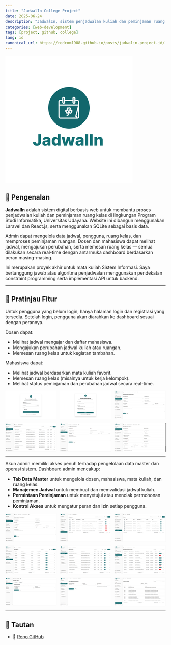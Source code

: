 ```yaml
---
title: "JadwalIn College Project"
date: 2025-06-24
description: "JadwalIn, sistem penjadwalan kuliah dan peminjaman ruang kelas untuk mahasiswa, dosen, dan admin Prodi Informatika Universitas Udayana."
categories: [web-development]
tags: [project, github, college]
lang: id
canonical_url: https://redcom1988.github.io/posts/jadwalin-project-id/
---
```


<div>
  <img src="/assets/img/jadwalin/logo.png" alt="Logo" />
</div>

## 🚀 Pengenalan

**JadwalIn** adalah sistem digital berbasis web untuk membantu proses penjadwalan kuliah dan peminjaman ruang kelas di lingkungan Program Studi Informatika, Universitas Udayana. Website ini dibangun menggunakan Laravel dan React.js, serta menggunakan SQLite sebagai basis data.  

Admin dapat mengelola data jadwal, pengguna, ruang kelas, dan memproses peminjaman ruangan. Dosen dan mahasiswa dapat melihat jadwal, mengajukan perubahan, serta memesan ruang kelas — semua dilakukan secara real-time dengan antarmuka dashboard berdasarkan peran masing-masing.

Ini merupakan proyek akhir untuk mata kuliah Sistem Informasi. Saya bertanggung jawab atas algoritma penjadwalan menggunakan pendekatan constraint programming serta implementasi API untuk backend.

---

## 📸 Pratinjau Fitur

Untuk pengguna yang belum login, hanya halaman login dan registrasi yang tersedia. Setelah login, pengguna akan diarahkan ke dashboard sesuai dengan perannya.

Dosen dapat:

- Melihat jadwal mengajar dan daftar mahasiswa.
- Mengajukan perubahan jadwal kuliah atau ruangan.
- Memesan ruang kelas untuk kegiatan tambahan.

Mahasiswa dapat:

- Melihat jadwal berdasarkan mata kuliah favorit.
- Memesan ruang kelas (misalnya untuk kerja kelompok).
- Melihat status peminjaman dan perubahan jadwal secara real-time.

<div style="display: grid; grid-template-columns: repeat(3, 1fr); gap: 10px;">
  <img src="/assets/img/jadwalin/login.png" alt="Halaman Login" />
  <img src="/assets/img/jadwalin/register.png" alt="Halaman Register" />
  <img src="/assets/img/jadwalin/beranda.png" alt="Dashboard Beranda" />
  <img src="/assets/img/jadwalin/view-jadwal.png" alt="Lihat Jadwal" />
  <img src="/assets/img/jadwalin/book-room.png" alt="Peminjaman Ruangan" />
  <img src="/assets/img/jadwalin/report-jadwal.png" alt="Permintaan Perubahan Jadwal Dosen" />
</div>

---

Akun admin memiliki akses penuh terhadap pengelolaan data master dan operasi sistem. Dashboard admin mencakup:

- **Tab Data Master** untuk mengelola dosen, mahasiswa, mata kuliah, dan ruang kelas.
- **Manajemen Jadwal** untuk membuat dan memvalidasi jadwal kuliah.
- **Permintaan Peminjaman** untuk menyetujui atau menolak permohonan peminjaman.
- **Kontrol Akses** untuk mengatur peran dan izin setiap pengguna.

<div style="display: grid; grid-template-columns: repeat(3, 1fr); gap: 10px;">
  <img src="/assets/img/jadwalin/beranda.png" alt="Dashboard Admin" />
  <img src="/assets/img/jadwalin/data-mahasiswa.png" alt="Data Mahasiswa" />
  <img src="/assets/img/jadwalin/data-dosen.png" alt="Data Dosen" />
  <img src="/assets/img/jadwalin/data-ruangkelas.png" alt="Data Ruang Kelas" />
  <img src="/assets/img/jadwalin/data-jadwal.png" alt="Data Jadwal" />
  <img src="/assets/img/jadwalin/riwayat-peminjaman.png" alt="Riwayat Peminjaman" />
  <img src="/assets/img/jadwalin/generate-jadwal-mingguan.png" alt="Generate Jadwal Mingguan" />
  <img src="/assets/img/jadwalin/generate-jadwal-pertemuan.png" alt="Generate Jadwal Pertemuan" />
  <img src="/assets/img/jadwalin/akses-user.png" alt="Kontrol Akses Pengguna" />
</div>

---

## 📎 Tautan
- 🔗 [Repo GitHub](https://github.com/EgiKelo9/jadwalin-sisfor)
